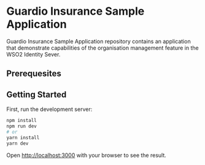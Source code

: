 # Guardio Insurance Sample Application

Guardio Insurance Sample Application repository contains an application that demonstrate capabilities of the organisation management feature in the WSO2 Identity Sever.

## Prerequesites

## Getting Started

First, run the development server:

```bash
npm install
npm run dev
# or
yarn install
yarn dev
```
Open [http://localhost:3000](http://localhost:3000) with your browser to see the result.
